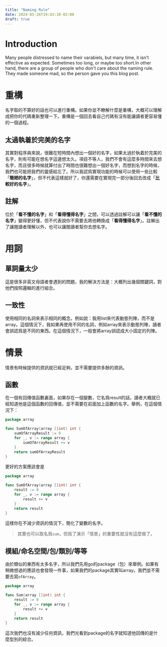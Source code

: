 ```yaml
---
title: "Naming Rule"
date: 2024-05-26T19:43:10-03:00
draft: true 
---
```


# Introduction

Many people distressed to name their varabiels, but many time, it isn't effective as expected. Sometimes too long, or maybe too short.In other hand, there are a group of people who don't care about the naming rule. They made someone mad, so the person gave you this blog post.

# 重構

名字取的不算好的話也可以進行重構。如果你並不瞭解什麼是重構，大概可以理解成把你的代碼重新整理一下。重構是一個回去看自己代碼有沒有能讓讀者更容易懂的一個過程。

## 太過執着於完美的名字

其實對程序員來說，很難在短時間內想出一個好的名字，如果太過於執着於完美的名字，則有可能在想名字這邊想太久。項目不等人，我們不會有這麼多時間來去想名字，而且很多時候就算付出了時間也很難想出一個好名字，而想到名字的時候，我們也可能把我們的靈感給忘了。所以我認爲實現功能的時候可以使用一些比較「**簡陋的名字**」，但不代表這樣就好了，你還需要在實現完一部分後回去改成「**比較好的名字**」。

## 註解

位於「**看不懂的名字**」和「**看得懂得名字**」之間，可以透過註解可以讓「**看不懂的名字**」變得更好懂，但不代表說你不需要去將他轉換成「**看得懂得名字**」。註解出了讓閱讀者理解以外，也可以讓閱讀者幫你去想名字。

# 用詞 

## 單詞量太少

這是很多非英文母語者會遇到的問題，我的解決方法是：大概列出幾個關鍵詞，對他們按照邏輯的進行組合。

## 一致性

使用相同的名詞來表示相同的概念。例如說：我用list來代表動態列陣，而不是array。這個情況下，我如果再使用不同的名詞，例如array來表示動態列陣，讀者會誤認爲是不同的東西。在這個情況下，一般會將array誤認成大小固定的列陣。

# 情景

情景有時候提供的資訊就已經足夠，並不需要提供多餘的資訊。

## 函數

在一個有回傳值函數裏面，如果存在一個變數，它名爲result的話，讀者大概就已經知道他是這個函數的回傳值，並不需要在前面加上函數的名字。舉例，在這個情況下：

```go
package array

func SumOfArray(array []int) int {
    sumOfArrayResult := 0
    for _, v := range array {
        sumOfArrayResult += v
    }
    return sumOfArrayResult
}
```

更好的方案應該會是

```go
package array

func SumOfArray(array []int) int {
    result := 0
    for _, v := range array {
        result += v
    }
    return result
}
```

這樣你在不減少資訊的情況下，簡化了變數的名字。

> 其實也可以取名爲`sum`，但爲了演示「情景」的重要性就沒有這麼做了。

## 模組/命名空間/包/類別/等等

由於類似的東西有太多名字，所以我們先用go的package（包）來舉例。如果有稍微想過的應該也會發現一件事，如果我們的package其實叫array。我們並不需要去寫`ofArray`。

```go
package array

func Sum(array []int) int {
    result := 0
    for _, v := range array {
        result += v
    }
    return result
}
```

這次我們也沒有減少任何資訊，我們光看到package的名字就知道他回傳的是什麼型別的綜合。
